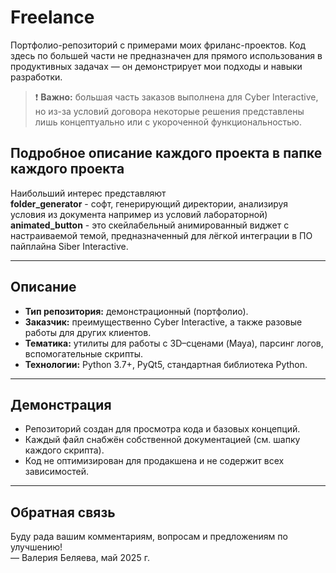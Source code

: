 # Freelance

Портфолио-репозиторий с примерами моих фриланс-проектов. Код здесь по большей части не предназначен для прямого использования в продуктивных задачах — он демонстрирует мои подходы и навыки разработки.

> ❗ **Важно:** большая часть заказов выполнена для Cyber Interactive, но из-за условий договора некоторые решения представлены лишь концептуально или с укороченной функциональностью.

## Подробное описание каждого проекта в папке каждого проекта
Наибольший интерес представляют  
**folder_generator** - софт, генерирующий директории, анализируя условия из документа например из условий лабораторной)  
**animated_button** - это скейлабельный анимированный виджет с настраиваемой темой, предназначенный для лёгкой интеграции в ПО пайплайна Siber Interactive.  

---

## Описание

- **Тип репозитория:** демонстрационный (портфолио).  
- **Заказчик:** преимущественно Cyber Interactive, а также разовые работы для других клиентов.  
- **Тематика:** утилиты для работы с 3D–сценами (Maya), парсинг логов, вспомогательные скрипты.
- **Технологии:** Python 3.7+, PyQt5, стандартная библиотека Python.

---

## Демонстрация

* Репозиторий создан для просмотра кода и базовых концепций.
* Каждый файл снабжён собственной документацией (см. шапку каждого скрипта).
* Код не оптимизирован для продакшена и не содержит всех зависимостей.

---

## Обратная связь

Буду рада вашим комментариям, вопросам и предложениям по улучшению!  
— Валерия Беляева, май 2025 г.
